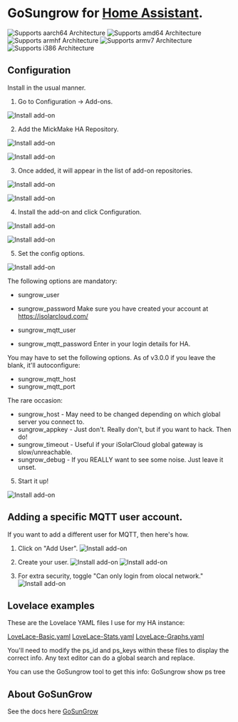 # GoSungrow for [Home Assistant](https://www.home-assistant.io/).

[aarch64-shield]: https://img.shields.io/badge/aarch64-yes-green.svg
[amd64-shield]: https://img.shields.io/badge/amd64-yes-green.svg
[armhf-shield]: https://img.shields.io/badge/armhf-yes-green.svg
[armv7-shield]: https://img.shields.io/badge/armv7-yes-green.svg
[i386-shield]: https://img.shields.io/badge/i386-no-red.svg

![Supports aarch64 Architecture][aarch64-shield]
![Supports amd64 Architecture][amd64-shield]
![Supports armhf Architecture][armhf-shield]
![Supports armv7 Architecture][armv7-shield]
![Supports i386 Architecture][i386-shield]


## Configuration
Install in the usual manner.

1. Go to Configuration -> Add-ons.

![Install add-on](https://github.com/MickMake/HomeAssistantAddons/raw/main/GoSungrow/docs/ScreenShot1.png)

2. Add the MickMake HA Repository.

![Install add-on](https://github.com/MickMake/HomeAssistantAddons/raw/main/GoSungrow/docs/ScreenShot2.png)

![Install add-on](https://github.com/MickMake/HomeAssistantAddons/raw/main/GoSungrow/docs/ScreenShot3.png)

3. Once added, it will appear in the list of add-on repositories.

![Install add-on](https://github.com/MickMake/HomeAssistantAddons/raw/main/GoSungrow/docs/ScreenShot4.png)

![Install add-on](https://github.com/MickMake/HomeAssistantAddons/raw/main/GoSungrow/docs/ScreenShot4b.png)

4. Install the add-on and click Configuration.

![Install add-on](https://github.com/MickMake/HomeAssistantAddons/raw/main/GoSungrow/docs/ScreenShot5.png)

![Install add-on](https://github.com/MickMake/HomeAssistantAddons/raw/main/GoSungrow/docs/ScreenShot5b.png)

5. Set the config options.

![Install add-on](https://github.com/MickMake/HomeAssistantAddons/raw/main/GoSungrow/docs/ScreenShot6.png)

The following options are mandatory:
- sungrow_user
- sungrow_password
	Make sure you have created your account at https://isolarcloud.com/

- sungrow_mqtt_user
- sungrow_mqtt_password
	Enter in your login details for HA.

You may have to set the following options. As of v3.0.0 if you leave the blank, it'll autoconfigure:
- sungrow_mqtt_host
- sungrow_mqtt_port

The rare occasion:
- sungrow_host - May need to be changed depending on which global server you connect to.
- sungrow_appkey - Just don't. Really don't, but if you want to hack. Then do!
- sungrow_timeout - Useful if your iSolarCloud global gateway is slow/unreachable.
- sungrow_debug - If you REALLY want to see some noise. Just leave it unset.

5. Start it up!

![Install add-on](https://github.com/MickMake/HomeAssistantAddons/raw/main/GoSungrow/docs/ScreenShot7.png)


## Adding a specific MQTT user account.

If you want to add a different user for MQTT, then here's how.

1. Click on "Add User".
![Install add-on](https://github.com/MickMake/HomeAssistantAddons/raw/main/GoSungrow/docs/mqtt1.png)

2. Create your user.
![Install add-on](https://github.com/MickMake/HomeAssistantAddons/raw/main/GoSungrow/docs/mqtt2.png)
![Install add-on](https://github.com/MickMake/HomeAssistantAddons/raw/main/GoSungrow/docs/mqtt3.png)

3. For extra security, toggle "Can only login from olocal network."
![Install add-on](https://github.com/MickMake/HomeAssistantAddons/raw/main/GoSungrow/docs/mqtt4.png)


## Lovelace examples

These are the Lovelace YAML files I use for my HA instance:

[LoveLace-Basic.yaml](https://github.com/MickMake/HomeAssistantAddons/raw/main/GoSungrow/docs/LoveLace-Basic.yaml)
[LoveLace-Stats.yaml](https://github.com/MickMake/HomeAssistantAddons/raw/main/GoSungrow/docs/LoveLace-Stats.yaml)
[LoveLace-Graphs.yaml](https://github.com/MickMake/HomeAssistantAddons/raw/main/GoSungrow/docs/LoveLace-Graphs.yaml)

You'll need to modify the ps_id and ps_keys within these files to display the correct info. Any text editor can do a global search and replace.

You can use the GoSungrow tool to get this info:
  GoSungrow show ps tree


## About GoSunGrow
See the docs here [GoSunGrow](https://github.com/MickMake/GoSunGrow/)
